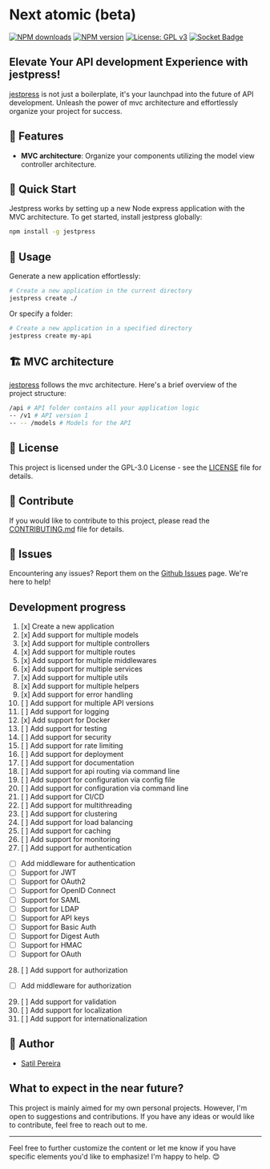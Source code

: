 # Next atomic (beta)

<span class="badge-npmdownloads"><a href="https://npmjs.org/package/jestpress" title="View this project on NPM"><img src="https://img.shields.io/npm/dt/jestpress" alt="NPM downloads" /></a></span>
<span class="badge-npmversion"><a href="https://npmjs.org/package/jestpress" title="View this project on NPM"><img src="https://img.shields.io/npm/v/jestpress" alt="NPM version" /></a></span>
[![License: GPL v3](https://img.shields.io/badge/License-GPLv3-blue.svg)](https://www.gnu.org/licenses/gpl-3.0)
[![Socket Badge](https://socket.dev/api/badge/npm/package/jestpress)](https://socket.dev/npm/package/jestpress)

## Elevate Your API development Experience with jestpress!

[jestpress](<'[README.md](https://github.com/satilpereira/jestpress#readme)'>) is not just a boilerplate, it's your launchpad into the future of API development. Unleash the power of mvc architecture and effortlessly organize your project for success.

## 🎨 Features

- **MVC architecture**: Organize your components utilizing the model view controller architecture.

## 🚀 Quick Start

Jestpress works by setting up a new Node express application with the MVC architecture. To get started, install jestpress globally:

```bash
npm install -g jestpress
```

## 🚦 Usage

Generate a new application effortlessly:

```bash
# Create a new application in the current directory
jestpress create ./
```

Or specify a folder:

```bash
# Create a new application in a specified directory
jestpress create my-api
```

## 🏗️ MVC architecture

[jestpress](<'[README.md](https://github.com/satilpereira/jestpress#readme)'>) follows the mvc architecture. Here's a brief overview of the project structure:

```bash
/api # API folder contains all your application logic
-- /v1 # API version 1
-- -- /models # Models for the API
```

## 📜 License

This project is licensed under the GPL-3.0 License - see the [LICENSE](LICENSE) file for details.

## 🌈 Contribute

If you would like to contribute to this project, please read the [CONTRIBUTING.md](CONTRIBUTING.md) file for details.

## 🐞 Issues

Encountering any issues? Report them on the [Github Issues](https://github.com/satilpereira/jestpress/issues) page. We're here to help!

## Development progress

1. [x] Create a new application
2. [x] Add support for multiple models
3. [x] Add support for multiple controllers
4. [x] Add support for multiple routes
5. [x] Add support for multiple middlewares
6. [x] Add support for multiple services
7. [x] Add support for multiple utils
8. [x] Add support for multiple helpers
9. [x] Add support for error handling
10. [ ] Add support for multiple API versions
11. [ ] Add support for logging
12. [x] Add support for Docker
13. [ ] Add support for testing
14. [ ] Add support for security
15. [ ] Add support for rate limiting
16. [ ] Add support for deployment
17. [ ] Add support for documentation
18. [ ] Add support for api routing via command line
19. [ ] Add support for configuration via config file
20. [ ] Add support for configuration via command line
21. [ ] Add support for CI/CD
22. [ ] Add support for multithreading
23. [ ] Add support for clustering
24. [ ] Add support for load balancing
25. [ ] Add support for caching
26. [ ] Add support for monitoring
27. [ ] Add support for authentication

- [ ] Add middleware for authentication
- [ ] Support for JWT
- [ ] Support for OAuth2
- [ ] Support for OpenID Connect
- [ ] Support for SAML
- [ ] Support for LDAP
- [ ] Support for API keys
- [ ] Support for Basic Auth
- [ ] Support for Digest Auth
- [ ] Support for HMAC
- [ ] Support for OAuth

28. [ ] Add support for authorization

- [ ] Add middleware for authorization

29. [ ] Add support for validation
30. [ ] Add support for localization
31. [ ] Add support for internationalization

## 📝 Author

- [Satil Pereira](https://github.com/satilpereira)

## What to expect in the near future?

This project is mainly aimed for my own personal projects. However, I'm open to suggestions and contributions. If you have any ideas or would like to contribute, feel free to reach out to me.

---

Feel free to further customize the content or let me know if you have specific elements you'd like to emphasize! I'm happy to help. 😊
